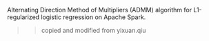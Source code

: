 Alternating Direction Method of Multipliers (ADMM) algorithm for L1-regularized logistic regression on Apache Spark.

>> copied and modified from yixuan.qiu
